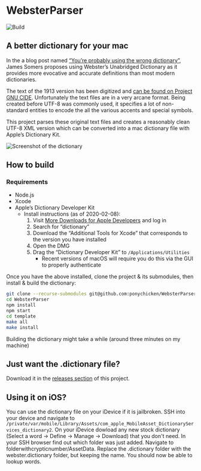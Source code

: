 # WebsterParser

![Build](https://github.com/ponychicken/WebsterParser/workflows/Build/badge.svg)

## A better dictionary for your mac

In the a blog post named [“You’re probably using the wrong dictionary”](http://jsomers.net/blog/dictionary), James Somers proposes using Webster’s Unabridged Dictionary as it provides more evocative and accurate definitions than most modern dictionaries.

The text of the 1913 version has been digitized and [can be found on Project GNU CIDE](https://puszcza.gnu.org.ua/git/?group=gcide). Unfortunately the text files are in a very arcane format. Being created before UTF-8 was commonly used, it specifies a lot of non-standard entities to encode the all the various accents and special symbols.

This project parses these original text files and creates a reasonably clean UTF-8 XML version which can be converted into a mac dictionary file with Apple’s Dictionary Kit.

![Screenshot of the dictionary](https://cloud.githubusercontent.com/assets/183302/4118412/ee98674e-32a0-11e4-99ad-062c0e54a138.png)

## How to build

### Requirements

* Node.js
* Xcode
* Apple’s Dictionary Developer Kit
    - Install instructions (as of 2020-02-08):
        1. Visit [More Downloads for Apple Developers](https://developer.apple.com/download/more/) and log in
        2. Search for “dictionary”
        3. Download the “Additional Tools for Xcode” that corresponds to the version you have installed
        4. Open the DMG
        5. Drag the “Dictionary Developer Kit” to `/Applications/Utilities`
            * Recent versions of macOS will require you do this via the GUI to properly authenticate

Once you have the above installed, clone the project & its submodules, then install & build the dictionary:

````bash
git clone --recurse-submodules git@github.com:ponychicken/WebsterParser
cd WebsterParser
npm install
npm start
cd template
make all
make install
````

Building the dictionary might take a while (around three minutes on my machine)


## Just want the .dictionary file?

Download it in the [releases section](https://github.com/DieBuche/WebsterParser/releases) of this project.


## Using it on iOS?

You can use the dictionary file on your iDevice if it is jailbroken. SSH into your device and navigate to `/private/var/mobile/Library/Assets/com_apple_MobileAsset_DictionaryServices_dictionary2`. 
On your iDevice dowload any new stock dictionary (Select a word -> Define -> Manage -> Download) that you don't need.
In your SSH browser find out which folder was just added. Navigate to folderwithcrypticnumber/AssetData. Replace the .dictionary folder with the webster.dictionary folder, but keeping the name. You should now be able to lookup words. 

